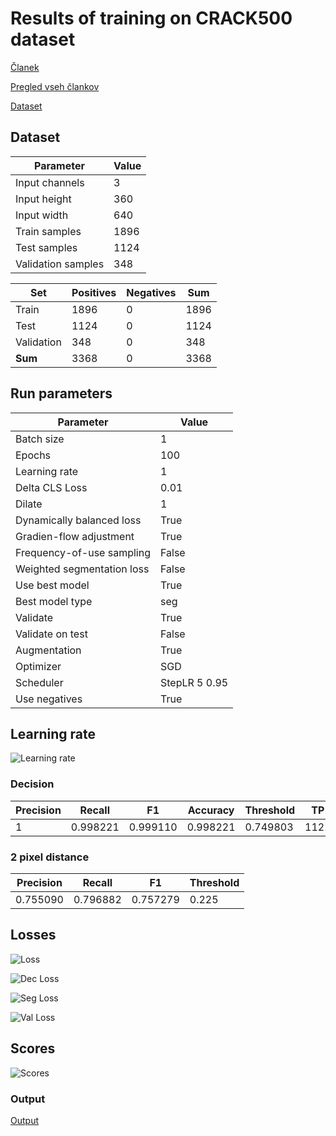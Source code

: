 # Results of training on CRACK500 dataset

[Članek](https://ieeexplore.ieee.org/stamp/stamp.jsp?tp=&arnumber=9680172)

[Pregled vseh člankov](https://docs.google.com/spreadsheets/d/1AUmJ-JQtpvQt3Rs0maRirAxbBW6zBOBaPq1kVDSdvK0/edit?usp=sharing)

[Dataset](https://github.com/fyangneil/pavement-crack-detection)

## Dataset

| Parameter         | Value       |
| -----------       | ----------- |
| Input channels    | 3           |
| Input height      | 360         |
| Input width       | 640         |
| Train samples     | 1896        |
| Test samples      | 1124        |
| Validation samples| 348         |

| Set         | Positives   | Negatives   |  Sum        |
| ----------- | ----------- | ----------- | ----------- |
| Train       | 1896        | 0           | 1896        |
| Test        | 1124        | 0           | 1124        |
| Validation  | 348         | 0           | 348         |
| **Sum**     | 3368        | 0           | 3368        |

## Run parameters

| Parameter                      | Value        |
| -----------                    | -------------|
| Batch size                     | 1            |
| Epochs                         | 100          |
| Learning rate                  | 1            |
| Delta CLS Loss                 | 0.01         |
| Dilate                         | 1            |
| Dynamically balanced loss      | True         |
| Gradien-flow adjustment        | True         |
| Frequency-of-use sampling      | False        |
| Weighted segmentation loss     | False        |
| Use best model                 | True         |
| Best model type                | seg          |
| Validate                       | True         |
| Validate on test               | False        |
| Augmentation                   | True         |
| Optimizer                      | SGD          |
| Scheduler                      | StepLR 5 0.95|
| Use negatives                  | True         |

## Learning rate

![Learning rate](./learning_rate.png)

### Decision
| Precision | Recall   | F1       | Accuracy | Threshold | TP   | FP   | FN   | TN   |
| ----------| ---------| ---------|----------|-----------|------|------|------|------|
| 1         | 0.998221 | 0.999110 | 0.998221 | 0.749803  | 1122 | 0    | 2    | 0    |

### 2 pixel distance
| Precision     | Recall       | F1           | Threshold |
| --------------| -------------| -------------|-----------|
| 0.755090      | 0.796882     | 0.757279     | 0.225     |

## Losses

![Loss](./loss.png)

![Dec Loss](./loss_dec.png)

![Seg Loss](./loss_seg.png)

![Val Loss](./loss_val.png)

## Scores

![Scores](./scores.png)

### Output

[Output](./crack500_run6_3.out)